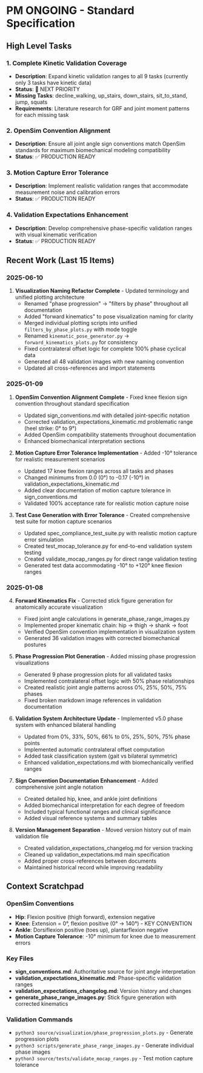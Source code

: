 # PM ONGOING - Standard Specification

## High Level Tasks

### 1. Complete Kinetic Validation Coverage
- **Description**: Expand kinetic validation ranges to all 9 tasks (currently only 3 tasks have kinetic data)
- **Status**: 🚧 NEXT PRIORITY
- **Missing Tasks**: decline_walking, up_stairs, down_stairs, sit_to_stand, jump, squats
- **Requirements**: Literature research for GRF and joint moment patterns for each missing task

### 2. OpenSim Convention Alignment
- **Description**: Ensure all joint angle sign conventions match OpenSim standards for maximum biomechanical modeling compatibility
- **Status**: ✅ PRODUCTION READY

### 3. Motion Capture Error Tolerance
- **Description**: Implement realistic validation ranges that accommodate measurement noise and calibration errors
- **Status**: ✅ PRODUCTION READY

### 4. Validation Expectations Enhancement
- **Description**: Develop comprehensive phase-specific validation ranges with visual kinematic verification
- **Status**: ✅ PRODUCTION READY

## Recent Work (Last 15 Items)

### 2025-06-10
1. **Visualization Naming Refactor Complete** - Updated terminology and unified plotting architecture
   - Renamed "phase progression" → "filters by phase" throughout all documentation
   - Added "forward kinematics" to pose visualization naming for clarity
   - Merged individual plotting scripts into unified `filters_by_phase_plots.py` with mode toggle
   - Renamed `kinematic_pose_generator.py` → `forward_kinematics_plots.py` for consistency
   - Fixed contralateral offset logic for complete 100% phase cyclical data
   - Generated all 48 validation images with new naming convention
   - Updated all cross-references and import statements

### 2025-01-09
1. **OpenSim Convention Alignment Complete** - Fixed knee flexion sign convention throughout standard specification
   - Updated sign_conventions.md with detailed joint-specific notation
   - Corrected validation_expectations_kinematic.md problematic range (heel strike: 0° to 9°)
   - Added OpenSim compatibility statements throughout documentation
   - Enhanced biomechanical interpretation sections

2. **Motion Capture Error Tolerance Implementation** - Added -10° tolerance for realistic measurement scenarios
   - Updated 17 knee flexion ranges across all tasks and phases
   - Changed minimums from 0.0 (0°) to -0.17 (-10°) in validation_expectations_kinematic.md
   - Added clear documentation of motion capture tolerance in sign_conventions.md
   - Validated 100% acceptance rate for realistic motion capture noise

3. **Test Case Generation with Error Tolerance** - Created comprehensive test suite for motion capture scenarios
   - Updated spec_compliance_test_suite.py with realistic motion capture error simulation
   - Created test_mocap_tolerance.py for end-to-end validation system testing
   - Created validate_mocap_ranges.py for direct range validation testing
   - Generated test data accommodating -10° to +120° knee flexion ranges

### 2025-01-08
4. **Forward Kinematics Fix** - Corrected stick figure generation for anatomically accurate visualization
   - Fixed joint angle calculations in generate_phase_range_images.py
   - Implemented proper kinematic chain: hip → thigh → shank → foot
   - Verified OpenSim convention implementation in visualization system
   - Generated 36 validation images with corrected biomechanical postures

5. **Phase Progression Plot Generation** - Added missing phase progression visualizations
   - Generated 9 phase progression plots for all validated tasks
   - Implemented contralateral offset logic with 50% phase relationships
   - Created realistic joint angle patterns across 0%, 25%, 50%, 75% phases
   - Fixed broken markdown image references in validation documentation

6. **Validation System Architecture Update** - Implemented v5.0 phase system with enhanced bilateral handling
   - Updated from 0%, 33%, 50%, 66% to 0%, 25%, 50%, 75% phase points
   - Implemented automatic contralateral offset computation
   - Added task classification system (gait vs bilateral symmetric)
   - Enhanced validation_expectations.md with biomechanically verified ranges

7. **Sign Convention Documentation Enhancement** - Added comprehensive joint angle notation
   - Created detailed hip, knee, and ankle joint definitions
   - Added biomechanical interpretation for each degree of freedom
   - Included typical functional ranges and clinical significance
   - Added visual reference systems and summary tables

8. **Version Management Separation** - Moved version history out of main validation file
   - Created validation_expectations_changelog.md for version tracking
   - Cleaned up validation_expectations.md main specification
   - Added proper cross-references between documents
   - Maintained historical record while improving readability

## Context Scratchpad

### OpenSim Conventions
- **Hip**: Flexion positive (thigh forward), extension negative
- **Knee**: Extension = 0°, flexion positive (0° → 140°) - KEY CONVENTION
- **Ankle**: Dorsiflexion positive (toes up), plantarflexion negative
- **Motion Capture Tolerance**: -10° minimum for knee due to measurement errors

### Key Files
- **sign_conventions.md**: Authoritative source for joint angle interpretation
- **validation_expectations_kinematic.md**: Phase-specific validation ranges  
- **validation_expectations_changelog.md**: Version history and changes
- **generate_phase_range_images.py**: Stick figure generation with corrected kinematics

### Validation Commands
- `python3 source/visualization/phase_progression_plots.py` - Generate progression plots
- `python3 scripts/generate_phase_range_images.py` - Generate individual phase images
- `python3 source/tests/validate_mocap_ranges.py` - Test motion capture tolerance